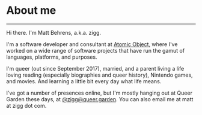 # About me

----

Hi there. I'm Matt Behrens, a.k.a. zigg.

I'm a software developer and consultant at [Atomic Object](https://atomicobject.com/), where I've worked on a wide range of software projects that have run the gamut of languages, platforms, and purposes.

I'm queer (out since September 2017), married, and a parent living a life loving reading (especially biographies and queer history), Nintendo games, and movies. And learning a little bit every day what life means.

I've got a number of presences online, but I'm mostly hanging out at Queer Garden these days, at [@zigg@queer.garden](https://queer.garden/@zigg). You can also email me at matt at zigg dot com.

